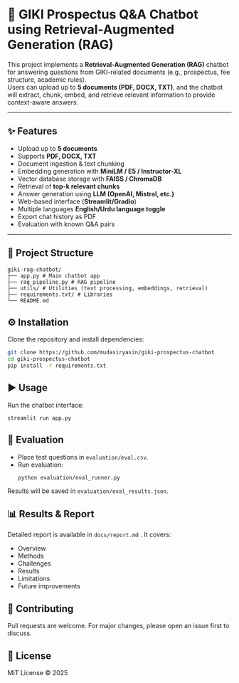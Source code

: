 # 🤖 GIKI Prospectus Q&A Chatbot using Retrieval-Augmented Generation (RAG)

This project implements a **Retrieval-Augmented Generation (RAG)** chatbot for answering questions from GIKI-related documents (e.g., prospectus, fee structure, academic rules).  
Users can upload up to **5 documents (PDF, DOCX, TXT)**, and the chatbot will extract, chunk, embed, and retrieve relevant information to provide context-aware answers.

---

## ✨ Features
- Upload up to **5 documents**
- Supports **PDF, DOCX, TXT**
- Document ingestion & text chunking
- Embedding generation with **MiniLM / E5 / Instructor-XL**
- Vector database storage with **FAISS / ChromaDB**
- Retrieval of **top-k relevant chunks**
- Answer generation using **LLM (OpenAI, Mistral, etc.)**
- Web-based interface (**Streamlit/Gradio**)
- Multiple languages **English/Urdu language toggle**
- Export chat history as PDF
- Evaluation with known Q&A pairs

---

## 📂 Project Structure

```
giki-rag-chatbot/
├── app.py # Main chatbot app
├── rag_pipeline.py # RAG pipeline
├── utils/ # Utilities (text processing, embeddings, retrieval)
├── requirements.txt/ # Libraries
└── README.md
```

## ⚙️ Installation

Clone the repository and install dependencies:

```bash
git clone https://github.com/mudasiryasin/giki-prospectus-chatbot
cd giki-prospectus-chatbot
pip install -r requirements.txt
```

## ▶️ Usage

Run the chatbot interface:
```
streamlit run app.py
```

## 🧪 Evaluation

* Place test questions in `evaluation/eval.csv`.
* Run evaluation:
   ```
   python evaluation/eval_runner.py
   ```
Results will be saved in `evaluation/eval_results.json`.

## 📊 Results & Report

Detailed report is available in `docs/report.md`
.
It covers:

* Overview
* Methods
* Challenges
* Results
* Limitations
* Future improvements

## 🤝 Contributing

Pull requests are welcome. For major changes, please open an issue first to discuss.

## 📜 License

MIT License © 2025